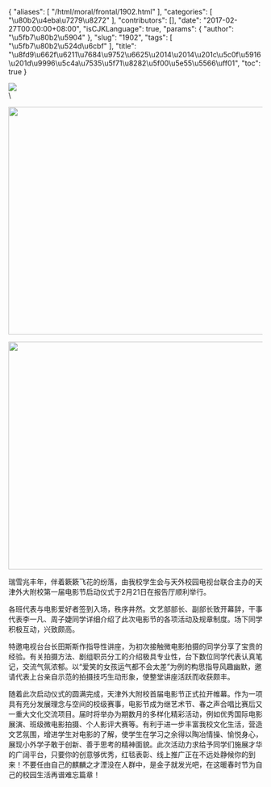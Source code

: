 {
    "aliases": [
        "/html/moral/frontal/1902.html"
    ],
    "categories": [
        "\u80b2\u4eba\u7279\u8272"
    ],
    "contributors": [],
    "date": "2017-02-27T00:00:00+08:00",
    "isCJKLanguage": true,
    "params": {
        "author": "\u5fb7\u80b2\u5904"
    },
    "slug": "1902",
    "tags": [
        "\u5fb7\u80b2\u524d\u6cbf"
    ],
    "title": "\u8fd9\u662f\u6211\u7684\u9752\u6625\u2014\u2014\u201c\u5c0f\u5916\u201d\u9996\u5c4a\u7535\u5f71\u8282\u5f00\u5e55\u5566\uff01",
    "toc": true
}


<img
    src="http://www.tfls.cn/images/170227/7-1F22G25Z24E.jpg"
    style="display:block;margin-left:auto;margin-right:auto;"
    decoding="async"
    fetchpriority="auto"
    loading="lazy"
/>\





<img
    src="https://cdn.tfls.online/mirror/full/fefd1d6e4644125f8dce3784553cdf99ac2c1d3c.jpg"
    style="display:block;margin-left:auto;margin-right:auto;"
    decoding="async"
    fetchpriority="auto"
    loading="lazy"
    height="451"
    width="600"
/>





<img
    src="https://cdn.tfls.online/mirror/full/2209f0a4a542485ed1f7c50bfd91e1b3583a9a49.jpg"
    style="display:block;margin-left:auto;margin-right:auto;"
    decoding="async"
    fetchpriority="auto"
    loading="lazy"
    height="451"
    width="600"
/>




  





瑞雪兆丰年，伴着簌簌飞花的纷落，由我校学生会与天外校园电视台联合主办的天津外大附校第一届电影节启动仪式于2月21日在报告厅顺利举行。














各班代表与电影爱好者签到入场，秩序井然。文艺部部长、副部长致开幕辞，干事代表李一凡、周子婕同学详细介绍了此次电影节的各项活动及规章制度。场下同学积极互动，兴致颇高。









特邀电视台台长田斯斯作指导性讲座，为初次接触微电影拍摄的同学分享了宝贵的经验。有关拍摄方法、剧组职员分工的介绍极具专业性，台下数位同学代表认真笔记，交流气氛浓郁。以“爱笑的女孩运气都不会太差”为例的构思指导风趣幽默，邀请代表上台亲自示范的拍摄技巧生动形象，使整堂讲座活跃而收获颇丰。









随着此次启动仪式的圆满完成，天津外大附校首届电影节正式拉开帷幕。作为一项具有充分发展理念与空间的校级赛事，电影节成为继艺术节、春之声合唱比赛后又一重大文化交流项目。届时将举办为期数月的多样化精彩活动，例如优秀国际电影展演、班级微电影拍摄、个人影评大赛等。有利于进一步丰富我校文化生活，营造文艺氛围，增进学生对电影的了解，使学生在学习之余得以陶冶情操、愉悦身心，展现小外学子敢于创新、善于思考的精神面貌。此次活动力求给予同学们施展才华的广阔平台，只要你的创意够优秀，红毯表彰、线上推广正在不远处静候你的到来！不要任由自己的麒麟之才湮没在人群中，是金子就发光吧，在这暖春时节为自己的校园生活再谱难忘篇章！ 



















  





  



